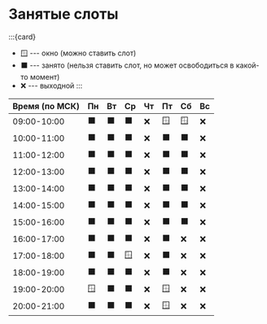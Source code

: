 # Занятые слоты

:::{card}
* 🪟 --- окно (можно ставить слот)
* ⬛ --- занято (нельзя ставить слот, но может освободиться в какой-то момент)
* ❌ --- выходной
:::

| Время (по МСК) | Пн | Вт | Ср | Чт | Пт | Сб | Вс |
|-------------|----|-----|----|-----|----|-----|----|
| 09:00-10:00 | ⬛ | ⬛ | ⬛ | ❌ | 🪟 | 🪟 | ❌ |
| 10:00-11:00 | ⬛ | ⬛ | ⬛ | ❌ | ⬛ | ⬛ | ❌ |
| 11:00-12:00 | ⬛ | ⬛ | ⬛ | ❌ | ⬛ | ⬛ | ❌ |
| 12:00-13:00 | ⬛ | ⬛ | ⬛ | ❌ | ⬛ | ⬛ | ❌ |
| 13:00-14:00 | ⬛ | ⬛ | ⬛ | ❌ | ⬛ | ⬛ | ❌ |
| 14:00-15:00 | ⬛ | ⬛ | ⬛ | ❌ | ⬛ | ⬛ | ❌ |
| 15:00-16:00 | ⬛ | ⬛ | ⬛ | ❌ | ⬛ | ⬛ | ❌ |
| 16:00-17:00 | ⬛ | ⬛ | ⬛ | ❌ | ⬛ | ❌ | ❌ |
| 17:00-18:00 | ⬛ | ⬛ | 🪟 | ❌ | ⬛ | ❌ | ❌ |
| 18:00-19:00 | ⬛ | ⬛ | ⬛ | ❌ | ⬛ | ❌ | ❌ |
| 19:00-20:00 | 🪟 | ⬛ | ⬛ | ❌ | 🪟 | ❌ | ❌ |
| 20:00-21:00 | ⬛ | ⬛ | ⬛ | ❌ | 🪟 | ❌ | ❌ |